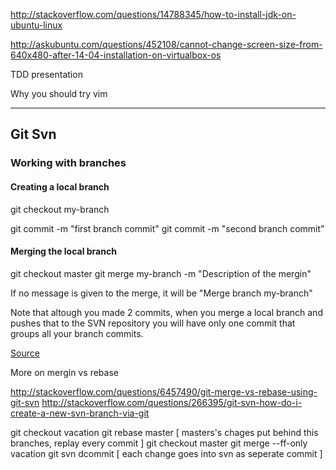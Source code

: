 http://stackoverflow.com/questions/14788345/how-to-install-jdk-on-ubuntu-linux

http://askubuntu.com/questions/452108/cannot-change-screen-size-from-640x480-after-14-04-installation-on-virtualbox-os

TDD presentation

Why you should try vim

-----------------------------------------------------------------
## Git Svn

### Working with branches

#### Creating a local branch

  git checkout my-branch

  git commit -m "first branch commit"
  git commit -m "second branch commit"

#### Merging the local branch

  git checkout master
  git merge my-branch -m "Description of the mergin"

If no message is given to the merge, it will be "Merge branch my-branch"

Note that altough you made 2 commits, when you merge a local branch and pushes that to the SVN repository you will have only one commit that groups all your branch commits.

[Source](http://git-scm.com/book/en/v1/Git-and-Other-Systems-Git-and-Subversion#Switching-Active-Branches)

More on mergin vs rebase

http://stackoverflow.com/questions/6457490/git-merge-vs-rebase-using-git-svn
http://stackoverflow.com/questions/266395/git-svn-how-do-i-create-a-new-svn-branch-via-git

git checkout vacation
git rebase master 
[ masters's chages put behind this branches, replay every commit ]
git checkout master
git merge --ff-only vacation
git svn dcommit 
[ each change goes into svn as seperate commit ]
